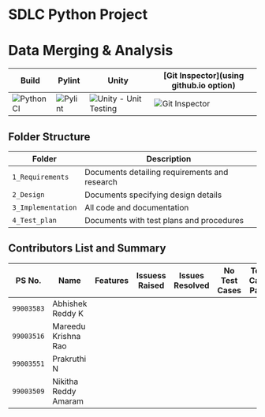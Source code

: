 # SDLC Python Project
# Data Merging & Analysis

Build | Pylint | Unity | [Git Inspector](using github.io option)
------|----------|-------|--------------
![Python CI](Badgelink) | ![Pylint](Badgelink) | ![Unity - Unit Testing](Badgelink) | ![Git Inspector](Badgelink)


## Folder Structure
Folder             | Description
-------------------| -----------------------------------------
`1_Requirements`   | Documents detailing requirements and research
`2_Design`         | Documents specifying design details
`3_Implementation` | All code and documentation
`4_Test_plan`      | Documents with test plans and procedures

## Contributors List and Summary

PS No. |  Name   |    Features    | Issuess Raised |Issues Resolved|No Test Cases|Test Case Pass
-------|---------|----------------|----------------|---------------|-------------|--------------
`99003583` | Abhishek Reddy K  |    |     |    |  |   
`99003516` | Mareedu Krishna Rao  |    |      |    |   |    
`99003551` | Prakruthi N  |    |     |   |   |
`99003509` | Nikitha Reddy Amaram  |     |      |    |   | 


